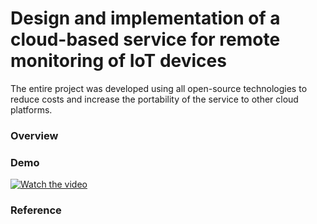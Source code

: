 # Design and implementation of a cloud-based service for remote monitoring of IoT devices

The entire project was developed using all open-source technologies to reduce costs and increase the portability of the service to other cloud platforms.

### Overview

### Demo
[![Watch the video]()](https://youtu.be/oPi94TkbZRQ)
### Reference
